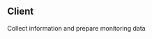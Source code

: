 <html>
<div class="hero">
    <h2>Client</h2>
    Collect information and prepare monitoring data
</div>
</html>
